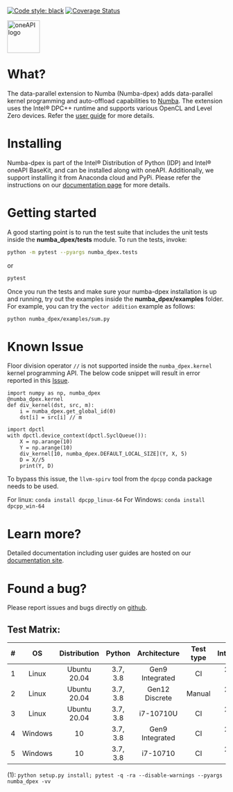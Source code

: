 [![Code style: black](https://img.shields.io/badge/code%20style-black-000000.svg)](https://github.com/psf/black)
[![Coverage Status](https://coveralls.io/repos/github/IntelPython/numba-dpex/badge.svg?branch=main)](https://coveralls.io/github/IntelPython/numba-dpex?branch=main)

<img align="left" src="https://spec.oneapi.io/oneapi-logo-white-scaled.jpg" alt="oneAPI logo" width="75"/>
<br/>
<br/>
<br/>
<br/>


# What?

The data-parallel extension to Numba (Numba-dpex) adds data-parallel kernel
programming and auto-offload capabilities to [Numba](http://numba.pydata.org).
The extension uses the Intel&reg; DPC++ runtime and supports various OpenCL and
Level Zero devices. Refer the [user
guide](https://intelpython.github.io/numba-dpex/) for more details.

# Installing

Numba-dpex is part of the Intel&reg; Distribution of Python (IDP) and Intel&reg;
oneAPI BaseKit, and can be installed along with oneAPI. Additionally, we support
installing it from Anaconda cloud and PyPi. Please refer the instructions
on our [documentation page](https://intelpython.github.io/numba-dpex/latest/user_guides/getting_started.html)
for more details.

# Getting started

A good starting point is to run the test suite that includes the unit tests
inside the **numba_dpex/tests** module. To run the tests, invoke:

```bash
python -m pytest --pyargs numba_dpex.tests
```
or
```bash
pytest
```
Once you run the tests and make sure your numba-dpex installation is up and
running, try out the examples inside the **numba_dpex/examples** folder. For
example, you can try the `vector addition` example as follows:
```bash
python numba_dpex/examples/sum.py
```

# Known Issue
Floor division operator `//` is not supported inside the `numba_dpex.kernel`
kernel programming API. The below code snippet will result in error reported in
this [Issue](https://github.com/IntelPython/numba-dpex/issues/571).

```
import numpy as np, numba_dpex
@numba_dpex.kernel
def div_kernel(dst, src, m):
    i = numba_dpex.get_global_id(0)
    dst[i] = src[i] // m

import dpctl
with dpctl.device_context(dpctl.SyclQueue()):
    X = np.arange(10)
    Y = np.arange(10)
    div_kernel[10, numba_dpex.DEFAULT_LOCAL_SIZE](Y, X, 5)
    D = X//5
    print(Y, D)
```

To bypass this issue, the `llvm-spirv` tool from the `dpcpp` conda package needs
to be used.

For linux: `conda install dpcpp_linux-64`
For Windows: `conda install dpcpp_win-64`

# Learn more?

Detailed documentation including user guides are hosted on our
[documentation site](https://intelpython.github.io/numba-dpex).

# Found a bug?

Please report issues and bugs directly on
[github](https://github.com/IntelPython/numba-dpex/issues).

## Test Matrix:

|   #   |   OS    | Distribution |  Python  |  Architecture   | Test type |  IntelOneAPI   | Build Commands |    Dependencies    |   Backend   |
| :---: | :-----: | :----------: | :------: | :-------------: | :-------: | :------------: | :------------: | :----------------: | :---------: |
|   1   |  Linux  | Ubuntu 20.04 | 3.7, 3.8 | Gen9 Integrated |    CI     | 2021.3, 2021.4 |      (1)       | Numba, NumPy, dpnp | OCL, L0-1.1 |
|   2   |  Linux  | Ubuntu 20.04 | 3.7, 3.8 | Gen12 Discrete  |  Manual   | 2021.3, 2021.4 |      (1)       | Numba, NumPy, dpnp | OCL, L0-1.1 |
|   3   |  Linux  | Ubuntu 20.04 | 3.7, 3.8 |    i7-10710U    |    CI     | 2021.3, 2021.4 |      (1)       | Numba, NumPy, dpnp | OCL, L0-1.1 |
|   4   | Windows |      10      | 3.7, 3.8 | Gen9 Integrated |    CI     | 2021.3, 2021.4 |      (1)       |    Numba, NumPy    |     OCL     |
|   5   | Windows |      10      | 3.7, 3.8 |    i7-10710     |    CI     | 2021.3, 2021.4 |      (1)       |    Numba, NumPy    |     OCL     |

(1): `python setup.py install; pytest -q -ra --disable-warnings --pyargs numba_dpex -vv`
